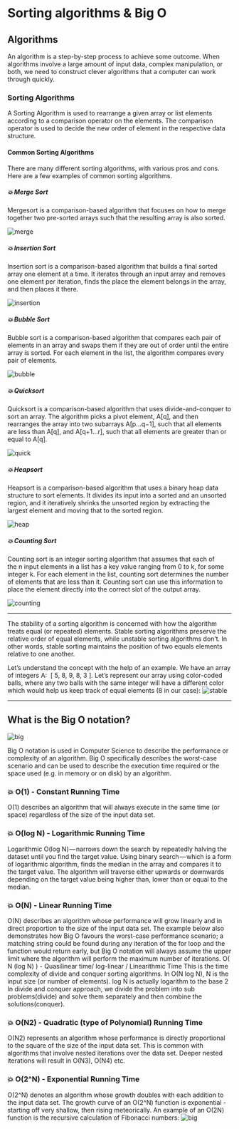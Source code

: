 # Sorting algorithms & Big O

## Algorithms
An algorithm is a step-by-step process to achieve some outcome. When algorithms involve a large amount of input data, complex manipulation, or both, we need to construct clever algorithms that a computer can work through quickly.

### Sorting Algorithms
 A Sorting Algorithm is used to rearrange a given array or list elements according to a comparison operator on the elements. The comparison operator is used to decide the new order of element in the respective data structure.
#### Common Sorting Algorithms
There are many different sorting algorithms, with various pros and cons. Here are a few examples of common sorting algorithms.

##### :boom: Merge Sort
Mergesort is a comparison-based algorithm that focuses on how to merge together two pre-sorted arrays such that the resulting array is also sorted.

![merge](https://media.geeksforgeeks.org/wp-content/cdn-uploads/Merge-Sort-Tutorial.png)

##### :boom: Insertion Sort
Insertion sort is a comparison-based algorithm that builds a final sorted array one element at a time. It iterates through an input array and removes one element per iteration, finds the place the element belongs in the array, and then places it there.

![insertion](https://media.geeksforgeeks.org/wp-content/uploads/insertionsort.png)

##### :boom: Bubble Sort
Bubble sort is a comparison-based algorithm that compares each pair of elements in an array and swaps them if they are out of order until the entire array is sorted. For each element in the list, the algorithm compares every pair of elements.

![bubble](https://www.productplan.com/uploads/bubble-sort-1024x683-2.png)

##### :boom: Quicksort

Quicksort is a comparison-based algorithm that uses divide-and-conquer to sort an array. The algorithm picks a pivot element, A[q], and then rearranges the array into two subarrays A[p…q−1], such that all elements are less than A[q], and A[q+1…r], such that all elements are greater than or equal to A[q].

![quick](https://i2.wp.com/www.techiedelight.com/wp-content/uploads/Quicksort.png?w=1100http://)

##### :boom: Heapsort
Heapsort is a comparison-based algorithm that uses a binary heap data structure to sort elements. It divides its input into a sorted and an unsorted region, and it iteratively shrinks the unsorted region by extracting the largest element and moving that to the sorted region.

![heap](https://he-s3.s3.amazonaws.com/media/uploads/c9fa843.png)

##### :boom: Counting Sort
Counting sort is an integer sorting algorithm that assumes that each of the n input elements in a list has a key value ranging from 0 to k, for some integer k. For each element in the list, counting sort determines the number of elements that are less than it. Counting sort can use this information to place the element directly into the correct slot of the output array.

![counting](https://www.researchgate.net/profile/Bruno_Feijo/publication/220686480/figure/fig4/AS:667707569614851@1536205298801/Example-of-counting-sort.png)

---
The stability of a sorting algorithm is concerned with how the algorithm treats equal (or repeated) elements. Stable sorting algorithms preserve the relative order of equal elements, while unstable sorting algorithms don’t. In other words, stable sorting maintains the position of two equals elements relative to one another.

Let’s understand the concept with the help of an example. We have an array of integers A:  [ 5, 8, 9, 8, 3 ]. Let’s represent our array using color-coded balls, where any two balls with the same integer will have a different color which would help us keep track of equal elements (8 in our case): 
![stable](https://www.baeldung.com/wp-content/uploads/2019/08/Stable-vs-Unstable-1.png)

---

## What is the Big O notation?
![big](https://amitshahi.dev/static/756663638e3de206cc41988bfa13b7db/2d017/bigocomplexitychart.jpg)

Big O notation is used in Computer Science to describe the performance or complexity of an algorithm. Big O specifically describes the worst-case scenario and can be used to describe the execution time required or the space used (e.g. in memory or on disk) by an algorithm.

### :boom: O(1) - Constant Running Time
O(1) describes an algorithm that will always execute in the same time (or space) regardless of the size of the input data set.

### :boom: O(log N) - Logarithmic Running Time
Logarithmic O(log N) — narrows down the search by repeatedly halving the dataset until you find the target value.
Using binary search — which is a form of logarithmic algorithm, finds the median in the array and compares it to the target value. The algorithm will traverse either upwards or downwards depending on the target value being higher than, lower than or equal to the median.

### :boom: O(N) - Linear Running Time
O(N) describes an algorithm whose performance will grow linearly and in direct proportion to the size of the input data set. The example below also demonstrates how Big O favours the worst-case performance scenario; a matching string could be found during any iteration of the for loop and the function would return early, but Big O notation will always assume the upper limit where the algorithm will perform the maximum number of iterations.
O( N (log N) ) - Quasilinear time/ log-linear / Linearithmic Time
This is the time complexity of divide and conquer sorting algorithms.
In O(N log N), N is the input size (or number of elements).
log N is actually logarithm to the base 2
In divide and conquer approach, we divide the problem into sub problems(divide) and solve them separately and then combine the solutions(conquer).

### :boom: O(N2) - Quadratic (type of Polynomial) Running Time
O(N2) represents an algorithm whose performance is directly proportional to the square of the size of the input data set. This is common with algorithms that involve nested iterations over the data set. Deeper nested iterations will result in O(N3), O(N4) etc.

### :boom: O(2^N) - Exponential Running Time
O(2^N) denotes an algorithm whose growth doubles with each addition to the input data set. The growth curve of an O(2^N) function is exponential - starting off very shallow, then rising meteorically. An example of an O(2N) function is the recursive calculation of Fibonacci numbers:
![big](https://res.cloudinary.com/practicaldev/image/fetch/s--7xoWYVac--/c_imagga_scale,f_auto,fl_progressive,h_420,q_auto,w_1000/https://thepracticaldev.s3.amazonaws.com/i/s67yh2hsgfwrg6w08skj.png)
